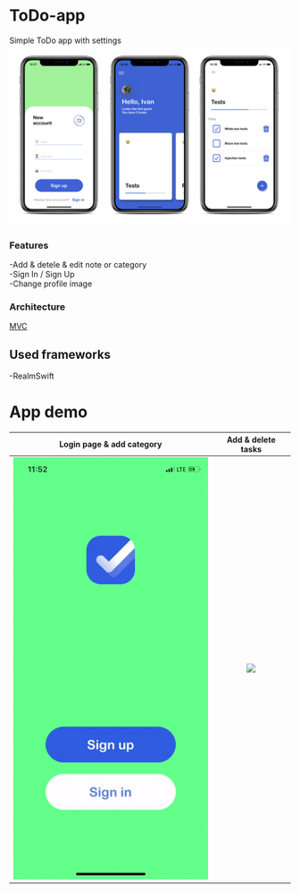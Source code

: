 # ToDo-app
Simple ToDo app with settings
![](https://github.com/TopIvanAbramov/ToDo-app/blob/master/ToDO/App%20images/appDemo.png)
### Features

-Add & detele & edit note or category\
-Sign In / Sign Up\
-Change profile image

### Architecture

[MVC](https://developer.apple.com/library/archive/documentation/General/Conceptual/DevPedia-CocoaCore/MVC.html)

## Used frameworks

-RealmSwift

# App demo

Login page & add category             |  Add & delete tasks
:-------------------------:|:-------------------------:
![](https://github.com/TopIvanAbramov/ToDo-app/blob/master/ToDO/App%20images/First%20psrt.gif)  |  ![](https://github.com/TopIvanAbramov/ToDo-app/blob/master/ToDO/App%20images/Second%20part.gif)

